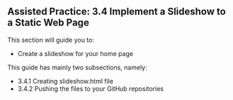 ## Assisted Practice: 3.4 Implement a Slideshow to a Static Web Page

This section will guide you to:
 - Create a slideshow for your home page

This guide has mainly two subsections, namely:
 - 3.4.1 Creating slideshow.html file
 - 3.4.2 Pushing the files to your GitHub repositories